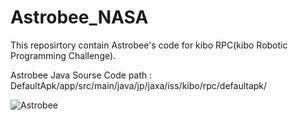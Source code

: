 # Astrobee_NASA

This reposirtory contain Astrobee's code for kibo RPC(kibo Robotic Programming Challenge).

Astrobee Java Sourse Code path :
DefaultApk/app/src/main/java/jp/jaxa/iss/kibo/rpc/defaultapk/


![Astrobee](https://user-images.githubusercontent.com/59665707/98366721-759a4500-2002-11eb-99f2-079e9e34fc58.jpeg)
